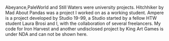 Abeyance,PaleWorld and Still Waters were university projects. 
Hitchhiker by Mad About Pandas was a project I worked on as a working student. 
Ampere is a project developed by Studio 19-99, a Studio started by a fellow HTW student Laura Brosi and I, with the collaboration of several freelancers. 
My code for Iron Harvest and another undisclosed project by King Art Games is under NDA and can not be shown here. 
